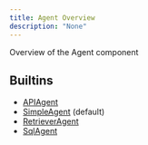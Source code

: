 ```yaml
---
title: Agent Overview
description: "None"
---
```

Overview of the Agent component
## Builtins
* [APIAgent](/docs/components/apiagent/apiagent/)
* [SimpleAgent](/docs/components/simpleagent/simpleagent/) (default)
* [RetrieverAgent](/docs/components/retrieveragent/retrieveragent/)
* [SqlAgent](/docs/components/sqlagent/sqlagent/)